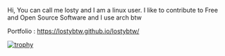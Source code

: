 Hi, You can call me losty and I am a linux user. I like to contribute to Free and Open Source Software and I use arch btw

Portfolio : https://lostybtw.github.io/lostybtw/

[![trophy](https://github-profile-trophy.vercel.app/?username=lostybtw&theme=onedark)](https://github.com/ryo-ma/github-profile-trophy)
